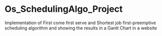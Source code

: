 # Os_SchedulingAlgo_Project
Implementation of First come first serve and Shortest job first-preemptive scheduling algorithm and showing the results in a Gantt Chart in a website
